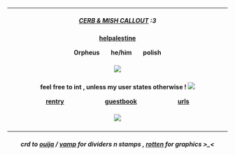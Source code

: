 ***
<h5 align="center">

[CERB & MISH CALLOUT](https://docs.google.com/document/d/1z4ZlR_uJhfT6QAgw-iDPfitZJCogg3m4H8ldjWhYBFU/edit?usp=sharing) :3


<h4 align="center">
    
[helpalestine](https://arab.org/click-to-help/palestine/thank-you/)

Orpheusㅤㅤhe/himㅤㅤpolish
</h4> 
<h5 align="center">
<img src="https://i.postimg.cc/vHSzKzVV/IMG-8001.png"/>
</h5>  
<h4 align="center">

feel free to int , unless my user states otherwise ! <img src="https://64.media.tumblr.com/72ce3df652cb02da74f606171b6c9d40/df9993671d388a92-c9/s75x75_c1/aed97fbd1064eb3886ab3f78249c8ebb23da7533.gifv"/>

[rentry](https://rentry.co/biilian)ㅤㅤㅤㅤ ㅤㅤㅤ[guestbook](https://ovrpheus.123guestbook.com/)ㅤㅤㅤㅤ ㅤㅤㅤ[urls](https://rentry.co/ovrpheus)
</h4> 

<h5 align="center">
<img src="https://64.media.tumblr.com/0ca2d1bad2af8e71e9ca15fc2e70576f/48b4b7ede78c0375-2f/s540x810/c613c4d00f76d10736dbaa81741baa654c5a4ff1.gifv"/>
</h5>  

***
<h5 align="center">
</p>

crd to [ouija](https://ouija.crd.co/#) / [vamp](https://rentry.co/vamptism) for dividers n stamps , [rotten](https://www.tumblr.com/rottenparasite/search/ada) for graphics >_<
